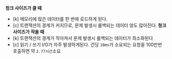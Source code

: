 **청크 사이즈가 클 때**
- [k] 메모리에 많은 데이터를 한 번에 로드하게 된다.
- [c] 트랜잭션의 경계가 커지므로, 문제 발생시 롤백되는 데이터 양도 많아진다.
**청크 사이즈가 작을 때**
- [k] 트랜잭션의 경계가 작아져서 문제 발생시 롤백되는 데이터가 최소화된다
- [c] 읽기 / 쓰기 I/O가 자주 발생하게된다.
  건당 `10ms`가 소요되는 요청을 100만번 호출하면 약 `2.77시간`소요


